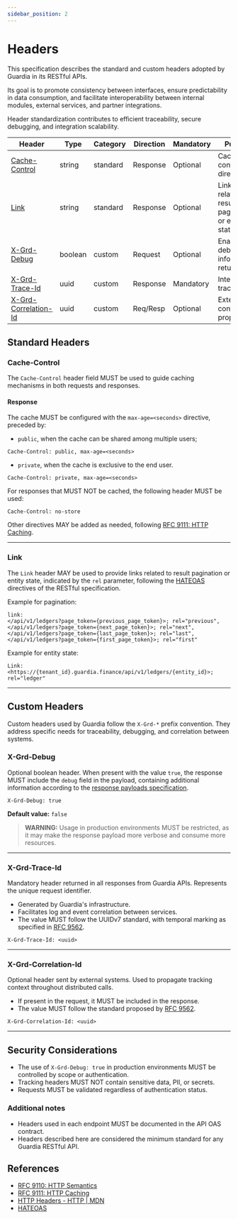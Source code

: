 ```yaml
---
sidebar_position: 2
---
```


# Headers

This specification describes the standard and custom headers adopted by Guardia in its RESTful APIs.

Its goal is to promote consistency between interfaces, ensure predictability in data consumption, and facilitate interoperability between internal modules, external services, and partner integrations.

Header standardization contributes to efficient traceability, secure debugging, and integration scalability.

| Header                  | Type     | Category | Direction | Mandatory | Purpose                                 |
|-------------------------|----------|-----------|-----------|-----------|--------------------------------------------|
| [Cache-Control](#cache-control)           | string   | standard  | Response  | Optional  | Cache control directives.            |
| [Link](#link)             | string   | standard  | Response  | Optional  | Links related to result pagination or entity state. |
| [X-Grd-Debug](#x-grd-debug)             | boolean  | custom    | Request   | Optional  | Enables debug information return.     |
| [X-Grd-Trace-Id](#x-grd-trace-id)          | uuid     | custom    | Response  | Mandatory | Internal traceability.                   |
| [X-Grd-Correlation-Id](#x-grd-correlation-id)    | uuid     | custom    | Req/Resp  | Optional  | External context propagation.            |

## Standard Headers

### Cache-Control

The `Cache-Control` header field MUST be used to guide caching mechanisms in both requests and responses.

#### Response

The cache MUST be configured with the `max-age=<seconds>` directive, preceded by:

- `public`, when the cache can be shared among multiple users;

```http
Cache-Control: public, max-age=<seconds>
```

- `private`, when the cache is exclusive to the end user.

```http
Cache-Control: private, max-age=<seconds>
```

For responses that MUST NOT be cached, the following header MUST be used:

```http
Cache-Control: no-store
```

Other directives MAY be added as needed, following [RFC 9111: HTTP Caching](https://datatracker.ietf.org/doc/html/rfc9111#section-5.2).

---

### Link

The `Link` header MAY be used to provide links related to result pagination or entity state, indicated by the `rel` parameter, following the [HATEOAS](https://restfulapi.net/hateoas) directives of the RESTful specification.

Example for pagination:

```http
link:
</api/v1/ledgers?page_token={previous_page_token}>; rel="previous",
</api/v1/ledgers?page_token={next_page_token}>; rel="next",
</api/v1/ledgers?page_token={last_page_token}>; rel="last",
</api/v1/ledgers?page_token={first_page_token}>; rel="first"
```

Example for entity state:

```http
Link: <https://{tenant_id}.guardia.finance/api/v1/ledgers/{entity_id}>; rel="ledger"
```

---

## Custom Headers

Custom headers used by Guardia follow the `X-Grd-*` prefix convention. They address specific needs for traceability, debugging, and correlation between systems.

### X-Grd-Debug

Optional boolean header. When present with the value `true`, the response MUST include the `debug` field in the payload, containing additional information according to the [response payloads specification](./http-response-payloads.md#debug).

```http
X-Grd-Debug: true
```

**Default value:** `false`

> **WARNING:**
> Usage in production environments MUST be restricted, as it may make the response payload more verbose and consume more resources.

---

### X-Grd-Trace-Id

Mandatory header returned in all responses from Guardia APIs. Represents the unique request identifier.

- Generated by Guardia's infrastructure.
- Facilitates log and event correlation between services.
- The value MUST follow the UUIDv7 standard, with temporal marking as specified in [RFC 9562](https://datatracker.ietf.org/doc/html/rfc9562#name-uuid-version-7).

```http
X-Grd-Trace-Id: <uuid>
```

---

### X-Grd-Correlation-Id

Optional header sent by external systems. Used to propagate tracking context throughout distributed calls.

- If present in the request, it MUST be included in the response.
- The value MUST follow the standard proposed by [RFC 9562](https://datatracker.ietf.org/doc/html/rfc9562).

```http
X-Grd-Correlation-Id: <uuid>
```

---

## Security Considerations

- The use of `X-Grd-Debug: true` in production environments MUST be controlled by scope or authentication.
- Tracking headers MUST NOT contain sensitive data, PII, or secrets.
- Requests MUST be validated regardless of authentication status.

### Additional notes

- Headers used in each endpoint MUST be documented in the API OAS contract.
- Headers described here are considered the minimum standard for any Guardia RESTful API.

## References

- [RFC 9110: HTTP Semantics](https://datatracker.ietf.org/doc/html/rfc9110)
- [RFC 9111: HTTP Caching](https://datatracker.ietf.org/doc/html/rfc9111)
- [HTTP Headers - HTTP | MDN](https://developer.mozilla.org/en-US/docs/Web/HTTP/Headers)
- [HATEOAS](https://restfulapi.net/hateoas)
